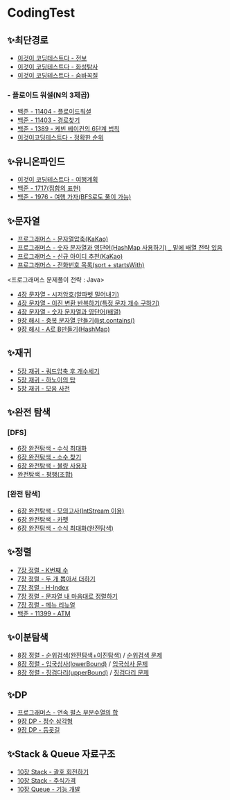 # CodingTest

## ✨최단경로
- [이것이 코딩테스트다 - 전보](https://github.com/Kangchaemin/CodingTest/blob/main/%EC%B5%9C%EB%8B%A8%20%EA%B2%BD%EB%A1%9C_%EC%A0%84%EB%B3%B4.java)
- [이것이 코딩테스트다 - 화성탐사](https://github.com/Kangchaemin/CodingTest/blob/main/%EC%B5%9C%EB%8B%A8%20%EA%B2%BD%EB%A1%9C_%ED%99%94%EC%84%B1%ED%83%90%EC%82%AC.java)
- [이것이 코딩테스트다 - 숨바꼭질](https://github.com/Kangchaemin/CodingTest/blob/main/%EC%B5%9C%EB%8B%A8%20%EA%B2%BD%EB%A1%9C_%EC%88%A8%EB%B0%94%EA%BC%AD%EC%A7%88.java)
### - 플로이드 워셜(N의 3제곱)
- [백준 - 11404 - 플로이드워셜](https://github.com/Kangchaemin/CodingTest/blob/main/%ED%94%8C%EB%A1%9C%EC%9D%B4%EB%93%9C%20%EC%9B%8C%EC%85%9C_11404_%ED%94%8C%EB%A1%9C%EC%9D%B4%EB%93%9C.java)
- [백준 - 11403 - 경로찾기](https://github.com/Kangchaemin/CodingTest/blob/main/%ED%94%8C%EB%A1%9C%EC%9D%B4%EB%93%9C%20%EC%9B%8C%EC%85%9C_11403_%EA%B2%BD%EB%A1%9C%EC%B0%BE%EA%B8%B0.java)
- [백준 - 1389 - 케빈 베이컨의 6단계 법칙](https://github.com/Kangchaemin/CodingTest/blob/main/%ED%94%8C%EB%A1%9C%EC%9D%B4%EB%93%9C%20%EC%9B%8C%EC%85%9C_1389_%EC%BC%80%EB%B9%88%20%EB%B2%A0%EC%9D%B4%EC%BB%A8%EC%9D%98%206%EB%8B%A8%EA%B3%84%20%EB%B2%95%EC%B9%99.java)
- [이것이코딩테스트다 - 정확한 순위](https://github.com/Kangchaemin/CodingTest/blob/main/%ED%94%8C%EB%A1%9C%EC%9D%B4%EB%93%9C%20%EC%9B%8C%EC%85%9C_%EC%A0%95%ED%99%95%ED%95%9C%20%EC%88%9C%EC%9C%84.java)

## ✨유니온파인드
- [이것이 코딩테스트다 - 여행계획](https://github.com/Kangchaemin/CodingTest/blob/main/%EC%9C%A0%EB%8B%88%EC%98%A8%ED%8C%8C%EC%9D%B8%EB%93%9C_%EC%97%AC%ED%96%89%EA%B3%84%ED%9A%8D.java)
- [백준 - 1717(집합의 표현)](https://github.com/Kangchaemin/CodingTest/blob/main/%EC%9C%A0%EB%8B%88%EC%98%A8%ED%8C%8C%EC%9D%B8%EB%93%9C_1717_%EC%A7%91%ED%95%A9%EC%9D%98%20%ED%91%9C%ED%98%84.java)
- [백준 - 1976 - 여행 가자(BFS로도 풀이 가능)](https://github.com/Kangchaemin/CodingTest/blob/main/%EC%9C%A0%EB%8B%88%EC%98%A8%20%ED%8C%8C%EC%9D%B8%EB%93%9C_1976_BFS%EB%A1%9C%EB%8F%84%20%EA%B0%80%EB%8A%A5.java)

## ✨문자열
- [프로그래머스 - 문자열압축(KaKao)](https://github.com/Kangchaemin/CodingTest/blob/main/%EB%AC%B8%EC%9E%90%EC%97%B4/%EB%AC%B8%EC%9E%90%EC%97%B4_KaKao_%EB%AC%B8%EC%9E%90%EC%97%B4%20%EC%95%95%EC%B6%95.java)
- [프로그래머스 - 숫자 문자열과 영단어(HashMap 사용하기) _ 밑에 배열 전략 있음](https://github.com/Kangchaemin/CodingTest/blob/main/%EB%AC%B8%EC%9E%90%EC%97%B4/%EB%AC%B8%EC%9E%90%EC%97%B4_%EC%88%AB%EC%9E%90%20%EB%AC%B8%EC%9E%90%EC%97%B4%EA%B3%BC%20%EC%98%81%EB%8B%A8%EC%96%B4_HashMap.java)
- [프로그래머스 - 신규 아이디 추천(KaKao)](https://github.com/Kangchaemin/CodingTest/blob/main/%EB%AC%B8%EC%9E%90%EC%97%B4/%EB%AC%B8%EC%9E%90%EC%97%B4_KaKao_%EC%8B%A0%EA%B7%9C%20%EC%95%84%EC%9D%B4%EB%94%94%20%EC%B6%94%EC%B2%9C.java)
- [프로그래머스 - 전화번호 목록(sort + startsWith)](https://github.com/Kangchaemin/CodingTest/blob/main/%EB%AC%B8%EC%9E%90%EC%97%B4/%EB%AC%B8%EC%9E%90%EC%97%B4_%EC%A0%84%ED%99%94%EB%B2%88%ED%98%B8%20%EB%AA%A9%EB%A1%9D.java)
  
<프로그래머스 문제풀이 전략 : Java>
- [4장 문자열 - 시저암호(알파벳 밀어내기)](https://github.com/Kangchaemin/CodingTest/blob/main/%EB%AC%B8%EC%9E%90%EC%97%B4/%EB%AC%B8%EC%9E%90%EC%97%B4_%EC%8B%9C%EC%A0%80%EC%95%94%ED%98%B8.java)
- [4장 문자열 - 이진 변환 반복하기(특정 문자 개수 구하기)](https://github.com/Kangchaemin/CodingTest/blob/main/%EB%AC%B8%EC%9E%90%EC%97%B4/%EB%AC%B8%EC%9E%90%EC%97%B4_%EC%9D%B4%EC%A7%84%20%EB%B3%80%ED%99%98%20%EB%B0%98%EB%B3%B5%ED%95%98%EA%B8%B0.java)
- [4장 문자열 - 숫자 문자열과 영단어(배열)](https://github.com/Kangchaemin/CodingTest/blob/main/%EB%AC%B8%EC%9E%90%EC%97%B4/%EB%AC%B8%EC%9E%90%EC%97%B4_%EC%88%AB%EC%9E%90%20%EB%AC%B8%EC%9E%90%EC%97%B4%EA%B3%BC%20%EC%98%81%EB%8B%A8%EC%96%B4_%EB%B0%B0%EC%97%B4.java)
- [9장 해시 - 중복 문자열 만들기(list.contains()](https://github.com/Kangchaemin/CodingTest/blob/main/%EB%AC%B8%EC%9E%90%EC%97%B4/%EB%AC%B8%EC%9E%90%EC%97%B4_%EC%A4%91%EB%B3%B5%EB%90%9C%20%EB%AC%B8%EC%9E%90%EC%97%B4.java)
- [9장 해시 - A로 B만들기(HashMap)](https://github.com/Kangchaemin/CodingTest/blob/main/%EB%AC%B8%EC%9E%90%EC%97%B4/%EB%AC%B8%EC%9E%90%EC%97%B4_A%EB%A1%9C%20B%EB%A7%8C%EB%93%A4%EA%B8%B0.java)

## ✨재귀
- [5장 재귀 - 쿼드압축 후 개수세기](https://github.com/Kangchaemin/CodingTest/blob/main/%EC%9E%AC%EA%B7%80_%EC%BF%BC%EB%93%9C%EC%95%95%EC%B6%95%20%ED%9B%84%20%EA%B0%9C%EC%88%98%EC%84%B8%EA%B8%B0.java)
- [5장 재귀 - 하노이의 탑](https://github.com/Kangchaemin/CodingTest/blob/main/%EC%9E%AC%EA%B7%80_%ED%95%98%EB%85%B8%EC%9D%B4%EC%9D%98%20%ED%83%91.java)
- [5장 재귀 - 모음 사전](https://github.com/Kangchaemin/CodingTest/blob/main/%EC%9E%AC%EA%B7%80_%EB%AA%A8%EC%9D%8C%20%EC%82%AC%EC%A0%84.java)

## ✨완전 탐색

### [DFS]
- [6장 완전탐색 - 수식 최대화](https://github.com/Kangchaemin/CodingTest/blob/main/DFS_%EC%88%98%EC%8B%9D%20%EC%B5%9C%EB%8C%80%ED%99%94.java)
- [6장 완전탐색 - 소수 찾기](https://github.com/Kangchaemin/CodingTest/blob/main/DFS_%EC%86%8C%EC%88%98%20%EC%B0%BE%EA%B8%B0.java)
- [6장 완전탐색 - 불량 사용자](https://github.com/Kangchaemin/CodingTest/blob/main/DFS_%EB%B6%88%EB%9F%89%20%EC%82%AC%EC%9A%A9%EC%9E%90.java)
- [완전탐색 - 평행(조합)](https://github.com/Kangchaemin/CodingTest/blob/main/%EC%99%84%EC%A0%84%ED%83%90%EC%83%89/%EC%99%84%EC%A0%84%ED%83%90%EC%83%89_%ED%8F%89%ED%96%89.java)
  
### [완전 탐색]
- [6장 완전탐색 - 모의고사(IntStream 이용)](https://github.com/Kangchaemin/CodingTest/blob/main/%EC%99%84%EC%A0%84%ED%83%90%EC%83%89_%EB%AA%A8%EC%9D%98%EA%B3%A0%EC%82%AC.java)
- [6장 완전탐색 - 카펫](https://github.com/Kangchaemin/CodingTest/blob/main/%EC%99%84%EC%A0%84%ED%83%90%EC%83%89_%EC%B9%B4%ED%8E%AB.java)
- [6장 완전탐색 - 수식 최대화(완전탐색)](https://github.com/Kangchaemin/CodingTest/blob/main/%EC%99%84%EC%A0%84%ED%83%90%EC%83%89_%EC%88%98%EC%8B%9D%20%EC%B5%9C%EB%8C%80%ED%99%94.java)

## ✨정렬
- [7장 정렬 - K번째 수](https://github.com/Kangchaemin/CodingTest/blob/main/%EC%A0%95%EB%A0%AC/%EC%A0%95%EB%A0%AC_K%EB%B2%88%EC%A7%B8%20%EC%88%98.java)
- [7장 정렬 - 두 개 뽑아서 더하기](https://github.com/Kangchaemin/CodingTest/blob/main/%EC%A0%95%EB%A0%AC/%EC%A0%95%EB%A0%AC_%EB%91%90%20%EA%B0%9C%20%EB%BD%91%EC%95%84%EC%84%9C%20%EB%8D%94%ED%95%98%EA%B8%B0..java)
- [7장 정렬 - H-Index](https://github.com/Kangchaemin/CodingTest/blob/main/%EC%A0%95%EB%A0%AC/%EC%A0%95%EB%A0%AC_H-Index.java)
- [7장 정렬 - 문자열 내 마음대로 정렬하기](https://github.com/Kangchaemin/CodingTest/blob/main/%EC%A0%95%EB%A0%AC/%EC%A0%95%EB%A0%AC_%EB%AC%B8%EC%9E%90%EC%97%B4%20%EB%82%B4%20%EB%A7%88%EC%9D%8C%EB%8C%80%EB%A1%9C%20%EC%A0%95%EB%A0%AC%ED%95%98%EA%B8%B0.java)
- [7장 정렬 - 메뉴 리뉴얼](https://github.com/Kangchaemin/CodingTest/blob/main/%EC%A0%95%EB%A0%AC/%EC%A0%95%EB%A0%AC_%EB%A9%94%EB%89%B4%20%EB%A6%AC%EB%89%B4%EC%96%BC.java)
- [백준 - 11399 - ATM](https://github.com/Kangchaemin/CodingTest/blob/main/%EC%A0%95%EB%A0%AC/%EC%A0%95%EB%A0%AC_ATM(11399).java)

## ✨이분탐색
- [8장 정렬 - 순위검색(완전탐색+이진탐색)](https://github.com/Kangchaemin/CodingTest/blob/main/%EC%9D%B4%EB%B6%84%ED%83%90%EC%83%89/%EC%88%9C%EC%9C%84%20%EA%B2%80%EC%83%89.java) / [순위검색 문제](https://school.programmers.co.kr/learn/courses/30/lessons/72412)
- [8장 정렬 - 입국심사(lowerBound)](https://github.com/Kangchaemin/CodingTest/blob/main/%EC%9D%B4%EB%B6%84%ED%83%90%EC%83%89/%EC%9E%85%EA%B5%AD%EC%8B%AC%EC%82%AC.java) / [입국심사 문제](https://school.programmers.co.kr/learn/courses/30/lessons/43238)
- [8장 정렬 - 징검다리(upperBound)](https://github.com/Kangchaemin/CodingTest/blob/main/%EC%9D%B4%EB%B6%84%ED%83%90%EC%83%89/%EC%A7%95%EA%B2%80%EB%8B%A4%EB%A6%AC.java) / [징검다리 문제](https://school.programmers.co.kr/learn/courses/30/lessons/43236)

## ✨DP
- [프로그래머스 - 연속 펄스 부분수열의 합](https://github.com/Kangchaemin/CodingTest/blob/main/DP/DP_%EC%97%B0%EC%86%8D%20%ED%8E%84%EC%8A%A4%20%EB%B6%80%EB%B6%84%20%EC%88%98%EC%97%B4%EC%9D%98%20%ED%95%A9.java)
- [9장 DP - 정수 삼각형](https://github.com/Kangchaemin/CodingTest/blob/main/DP/DP_%EC%A0%95%EC%88%98%20%EC%82%BC%EA%B0%81%ED%98%95.java)
- [9장 DP - 등굣길](https://github.com/Kangchaemin/CodingTest/blob/main/DP/DP_%EB%93%B1%EA%B5%A3%EA%B8%B8.java)

## ✨Stack & Queue 자료구조
- [10장 Stack - 괄호 회전하기]()
- [10장 Stack - 주식가격]()
- [10장 Queue - 기능 개발]()
